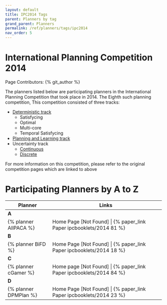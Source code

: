 ```yaml
---
layout: default
title: IPC2014 Tags
parent: Planners by tag
grand_parent: Planners
permalink: /ref/planners/tags/ipc2014
nav_order: 5
---
```

# International Planning Competition 2014

Page Contributors: {% git_author %}

The planners listed below are participating planners in the International Planning Competition that took place in 2014. The Eighth such planning competition, This competition consisted of three tracks:

- [Deterministic track](http://helios.hud.ac.uk/scommv/IPC-14)
    - Satisfycing
    - Optimal
    - Multi-core
    - Temporal Satisfycing
- [Planning and Learning track](http://www.cs.colostate.edu/~ipc2014)
- Uncertainty track
    - [Continuous](http://users.cecs.anu.edu.au/~ssanner/IPPC_2014/index.html)
    - [Discrete](https://cs.uwaterloo.ca/~mgrzes/IPPC_2014/index.html)

For more information on this competition, please refer to the original competition pages which are linked to above

# Participating Planners by A to Z

| Planner | Links |
|---------|-------|
| **A**   |       |      
| {% planner AllPACA %} | Home Page [Not Found] \| {% paper_link Paper ipcbooklets/2014 81 %} |
| **B**   |       |
| {% planner BiFD %} | Home Page [Not Found] \| {% paper_link Paper ipcbooklets/2014 18 %} |
| **C**   |       |
| {% planner cGamer %} | Home page [Not Found] \| {% paper_link Paper ipcbooklets/2014 84 %} |
| **D**   |       |
| {% planner DPMPlan %} | Home Page [Not Found] \| {% paper_link Paper ipcbooklets/2014 23 %} |